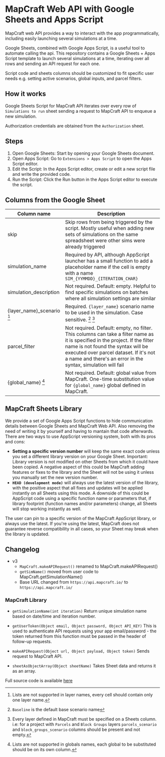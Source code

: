 # MapCraft Web API with Google Sheets and Apps Script

MapCraft web API provides a way to interact with the app programmatically, including easily launching several simulations at a time.

Google Sheets, combined with Google Apps Script, is a useful tool to automate calling the api.  This repository contains a Google Sheets + Apps Script template to launch several simulations at a time, iterating over all rows and sending an API request for each one.

Script code and sheets columns should be customized to fit specific user needs e.g. setting active scenarios, global inputs, and parcel filters.

## How it works

Google Sheets Script for MapCraft API iterates over every row of `Simulations to run` sheet sending a request to MapCraft API to enqueue a new simulation.

Authorization credentials are obtained from the `Authorization` sheet.

## Steps

1.	Open Google Sheets: Start by opening your Google Sheets document.
2.	Open Apps Script:
	Go to `Extensions > Apps Script` to open the Apps Script editor.
3.	Edit the Script:
	In the Apps Script editor, create or edit a new script file and write the provided code.
4. 	Run the Script:
    Click the Run button in the Apps Script editor to execute the script.


## Columns from the Google Sheet

| Column name | Description |
| -- | -- |
| skip | Skip rows from being triggered by the script. Mostly useful when adding new sets of simulations on the same spreadsheet were other sims were already triggered |
| simulation_name | Required by API, although AppScript launcher has a small function to add a placeholder name if the cell is empty with a name `SIM_{YYMMDD}_{ITERATION_CHAR}` |
| simulation_description | Not required. Default: empty. Helpful to find specific simulations on batches where all simulation settings are similar |
| {layer_name}_scenario [^1]	| Required. `{layer_name}` scenario name to be used in the simulation. Case sensitive. [^2] [^3] |
| parcel_filter | Not required. Default: empty, no filter. This columns can take a filter name as it is specified in the project. If the filter name is not found the syntax will be executed over parcel dataset. If it's not a name and there's an error in the syntax, simulation will fail
| {global_name} [^4] | Not required. Default: global value from MapCraft. One-time substitution value for `{global_name}` global defined in MapCraft.

[^1]: Lists are not supported in layer names, every cell should contain only one layer name.
[^2]: `Baseline` is the default base scenario name
[^3]: Every layer defined in MapCraft must be specified on a Sheets column.  i.e: for a project with `Parcels` and `Block Groups` layers `parcels_scenario` and `block_groups_scenario` columns should be present and not empty.
[^4]: Lists are not supported in globals names, each global to be substituted should be on its own column.


## MapCraft Sheets Library

We provide a set of Google Apps Script functions to hide communication details between Google Sheets and MapCraft Web API. Also removing the need of writing it by yourself and having to mantain that code afterwards.
There are two ways to use AppScript versioning system, both with its pros and cons:
- **Setting a specific version number** will keep the same exact code unless you set a different library version on your Google Sheet. Important: Library version is not modified on other Sheets from which it could have been copied. A negative aspect of this could be MapCraft adding features or fixes to the library and the Sheet will not be using it unless you manually set the new version number.
- **`HEAD (development mode)`** will always use the latest version of the library, with the positive aspect that all fixes and updates will be applied instantly on all Sheets using this mode. A downside of this could be AppScript code using a specific function name or parameters that, if library footprint (function names and/or parameters) change, all Sheets will stop working instantly as well.

The user can pin to a specific version of the MapCraft AppScript library, or always use the latest.  If you're using the latest, MapCraft does not guarantee reverse compatibility in all cases, so your Sheet may break when the library is updated.

## Changelog

- v3
  - `MapCraft.makeAPIRequest()` renamed to MapCraft.makeAPIRequest()
  - `getSimName()` moved from user code to MapCraft.getSimulationName()
  - Base URL changed from `https://api.mapcraft.io/` to `https://api.mapcraft.io/`


### MapCraft Library

- `getSimulationName(int iteration)`
  Return unique simulation name based on date/time and iteration number.
  
- `getUserToken(Object email, Object password, Object API_KEY)`
  This is used to authenticate API requests using your app email/password - the token returned from this function must be passed in the header of follow-up requests.

- `makeAPIRequest(Object url, Object payload, Object token)`
  Sends request to MapCraft API.

- `sheetAsObjectArray(Object sheetName)`
  Takes Sheet data and returns it as an array.

Full source code is available [here](src)

